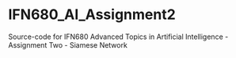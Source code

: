 # IFN680_AI_Assignment2
Source-code for IFN680 Advanced Topics in Artificial Intelligence - Assignment Two - Siamese Network  
